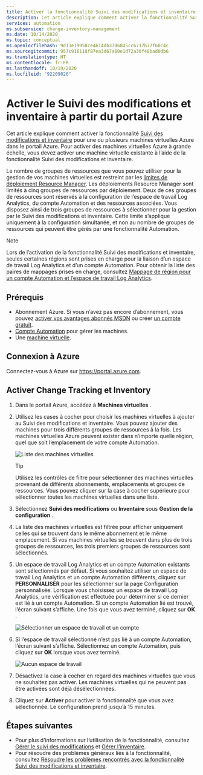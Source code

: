```yaml
---
title: Activer la fonctionnalité Suivi des modifications et inventaire d’Azure Automation à partir du portail Azure
description: Cet article explique comment activer la fonctionnalité Suivi des modifications et inventaire à partir du portail Azure.
services: automation
ms.subservice: change-inventory-management
ms.date: 10/14/2020
ms.topic: conceptual
ms.openlocfilehash: 9d13e19958ce4614db3706845cc6717b77f60c4c
ms.sourcegitcommit: 957c916118f87ea3d67a60e1d72a30f48bad0db6
ms.translationtype: HT
ms.contentlocale: fr-FR
ms.lasthandoff: 10/19/2020
ms.locfileid: "92209026"
---
```

# <a name="enable-change-tracking-and-inventory-from-azure-portal"></a>Activer le Suivi des modifications et inventaire à partir du portail Azure

Cet article explique comment activer la fonctionnalité [Suivi des modifications et inventaire](overview.md) pour une ou plusieurs machines virtuelles Azure dans le portail Azure. Pour activer des machines virtuelles Azure à grande échelle, vous devez activer une machine virtuelle existante à l’aide de la fonctionnalité Suivi des modifications et inventaire.

Le nombre de groupes de ressources que vous pouvez utiliser pour la gestion de vos machines virtuelles est restreint par les [limites de déploiement Resource Manager](../../azure-resource-manager/templates/cross-scope-deployment.md). Les déploiements Resource Manager sont limités à cinq groupes de ressources par déploiement. Deux de ces groupes de ressources sont réservés à la configuration de l’espace de travail Log Analytics, du compte Automation et des ressources associées. Vous disposez ainsi de trois groupes de ressources à sélectionner pour la gestion par le Suivi des modifications et inventaire. Cette limite s’applique uniquement à la configuration simultanée, et non au nombre de groupes de ressources qui peuvent être gérés par une fonctionnalité Automation.

> [!NOTE]
> Lors de l’activation de la fonctionnalité Suivi des modifications et inventaire, seules certaines régions sont prises en charge pour la liaison d’un espace de travail Log Analytics et d’un compte Automation. Pour obtenir la liste des paires de mappages prises en charge, consultez [Mappage de région pour un compte Automation et l’espace de travail Log Analytics](../how-to/region-mappings.md).

## <a name="prerequisites"></a>Prérequis

* Abonnement Azure. Si vous n’avez pas encore d’abonnement, vous pouvez [activer vos avantages abonnés MSDN](https://azure.microsoft.com/pricing/member-offers/msdn-benefits-details/) ou créer [un compte gratuit](https://azure.microsoft.com/free/?WT.mc_id=A261C142F).
* [Compte Automation](../index.yml) pour gérer les machines.
* Une [machine virtuelle](../../virtual-machines/windows/quick-create-portal.md).

## <a name="sign-in-to-azure"></a>Connexion à Azure

Connectez-vous à Azure sur https://portal.azure.com.

## <a name="enable-change-tracking-and-inventory"></a>Activer Change Tracking et Inventory

1. Dans le portail Azure, accédez à **Machines virtuelles** .

2. Utilisez les cases à cocher pour choisir les machines virtuelles à ajouter au Suivi des modifications et inventaire. Vous pouvez ajouter des machines pour trois différents groupes de ressources à la fois. Les machines virtuelles Azure peuvent exister dans n’importe quelle région, quel que soit l’emplacement de votre compte Automation.

    ![Liste des machines virtuelles](media/enable-from-portal/vmlist.png)

    > [!TIP]
    > Utilisez les contrôles de filtre pour sélectionner des machines virtuelles provenant de différents abonnements, emplacements et groupes de ressources. Vous pouvez cliquer sur la case à cocher supérieure pour sélectionner toutes les machines virtuelles dans une liste.

3. Sélectionnez **Suivi des modifications** ou **Inventaire** sous **Gestion de la configuration** .

4. La liste des machines virtuelles est filtrée pour afficher uniquement celles qui se trouvent dans le même abonnement et le même emplacement. Si vos machines virtuelles se trouvent dans plus de trois groupes de ressources, les trois premiers groupes de ressources sont sélectionnés.

5. Un espace de travail Log Analytics et un compte Automation existants sont sélectionnés par défaut. Si vous souhaitez utiliser un espace de travail Log Analytics et un compte Automation différents, cliquez sur **PERSONNALISER** pour les sélectionner sur la page Configuration personnalisée. Lorsque vous choisissez un espace de travail Log Analytics, une vérification est effectuée pour déterminer si ce dernier est lié à un compte Automation. Si un compte Automation lié est trouvé, l’écran suivant s’affiche. Une fois que vous avez terminé, cliquez sur **OK** .

    ![Sélectionner un espace de travail et un compte](media/enable-from-portal/select-workspace-and-account.png)

6. Si l’espace de travail sélectionné n’est pas lié à un compte Automation, l’écran suivant s’affiche. Sélectionnez un compte Automation, puis cliquez sur **OK** lorsque vous avez terminé.

    ![Aucun espace de travail](media/enable-from-portal/no-workspace.png)

7. Désactivez la case à cocher en regard des machines virtuelles que vous ne souhaitez pas activer. Les machines virtuelles qui ne peuvent pas être activées sont déjà désélectionnées.

8. Cliquez sur **Activer** pour activer la fonctionnalité que vous avez sélectionnée. Le configuration prend jusqu’à 15 minutes.

## <a name="next-steps"></a>Étapes suivantes

* Pour plus d’informations sur l’utilisation de la fonctionnalité, consultez [Gérer le suivi des modifications](manage-change-tracking.md) et [Gérer l’inventaire](manage-inventory-vms.md).
* Pour résoudre des problèmes généraux liés à la fonctionnalité, consultez [Résoudre les problèmes rencontrés avec la fonctionnalité Suivi des modifications et inventaire](../troubleshoot/change-tracking.md).

